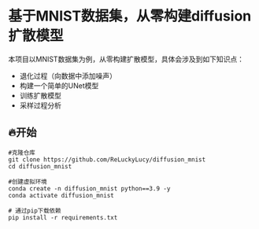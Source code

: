 # 基于MNIST数据集，从零构建diffusion扩散模型

本项目以MNIST数据集为例，从零构建扩散模型，具体会涉及到如下知识点：

- 退化过程（向数据中添加噪声）
- 构建一个简单的UNet模型
- 训练扩散模型
- 采样过程分析

## 🔥开始
```
#克隆仓库
git clone https://github.com/ReLuckyLucy/diffusion_mnist
cd diffusion_mnist

#创建虚拟环境
conda create -n diffusion_mnist python==3.9 -y
conda activate diffusion_mnist

# 通过pip下载依赖
pip install -r requirements.txt
```
